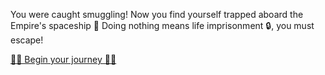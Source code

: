 You were caught smuggling! Now you find yourself trapped aboard the Empire's spaceship 🚀 Doing nothing means life imprisonment 🔒, you must escape!

[👨‍🚀 Begin your journey 👩‍🚀](0/0.md)